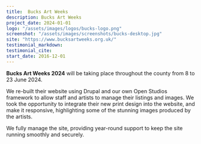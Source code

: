 ```yaml
---
title:  Bucks Art Weeks
description: Bucks Art Weeks
project_date: 2024-01-01
logo: "/assets/images/logos/bucks-logo.png"
screenshot: "/assets/images/screenshots/bucks-desktop.jpg"
site: "https://www.bucksartweeks.org.uk/"
testimonial_markdown:
testimonial_cite:
start_date: 2016-12-01
---
```


**Bucks Art Weeks 2024** will be taking place throughout the county from 8 to 23 June 2024.

We re-built their website using Drupal and our own Open Studios framework to allow staff and artists to manage their listings and images. We took the opportunity to integrate their new print design into the website, and make it responsive, highlighting some of the stunning images produced by the artists.

We fully manage the site, providing year-round support to keep the site running smoothly and securely.
